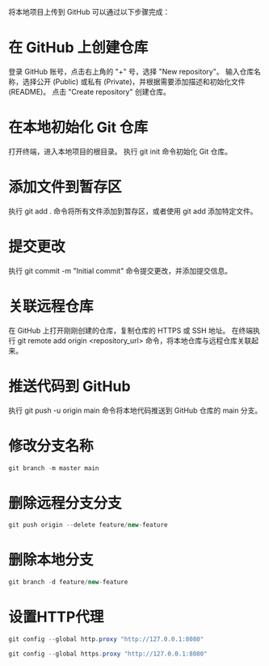 将本地项目上传到 GitHub 可以通过以下步骤完成：
# 在 GitHub 上创建仓库
登录 GitHub 账号，点击右上角的 "+" 号，选择 "New repository"。
输入仓库名称，选择公开 (Public) 或私有 (Private)，并根据需要添加描述和初始化文件 (README)。
点击 "Create repository" 创建仓库。
# 在本地初始化 Git 仓库
打开终端，进入本地项目的根目录。
执行 git init 命令初始化 Git 仓库。
# 添加文件到暂存区
执行 git add . 命令将所有文件添加到暂存区，或者使用 git add  添加特定文件。
#  提交更改
执行 git commit -m "Initial commit" 命令提交更改，并添加提交信息。
# 关联远程仓库
在 GitHub 上打开刚刚创建的仓库，复制仓库的 HTTPS 或 SSH 地址。
在终端执行  git remote add origin <repository_url>   命令，将本地仓库与远程仓库关联起来。
# 推送代码到 GitHub
执行 git push -u origin main 命令将本地代码推送到 GitHub 仓库的 main 分支。
# 修改分支名称
```java
git branch -m master main
```
# 删除远程分支分支
```java
git push origin --delete feature/new-feature
```
# 删除本地分支
```java
git branch -d feature/new-feature
```
# 设置HTTP代理
```java
git config --global http.proxy "http://127.0.0.1:8080"

git config --global https.proxy "http://127.0.0.1:8080"
```
